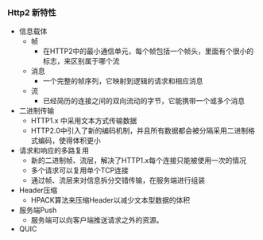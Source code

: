 ### Http2 新特性

- 信息载体
  - 帧
    - 在HTTP2中的最小通信单元，每个帧包括一个帧头，里面有个很小的标志，来区别属于哪个流
  - 消息
    - 一个完整的帧序列，它映射到逻辑的请求和相应消息
  - 流
    - 已经简历的连接之间的双向流动的字节，它能携带一个或多个消息
- 二进制传输
  - HTTP1.x 中采用文本方式传输数据
  - HTTP2.0中引入了新的编码机制，并且所有数据都会被分隔采用二进制格式编码，使得体积更小
- 请求和响应的多路复用
  - 新的二进制帧、流层，解决了HTTP1.x每个连接只能被使用一次的情况
  - 多个请求可以复用单个TCP连接
  - 通过帧、流层来对信息拆分交错传输，在服务端进行组装
- Header压缩
  - HPACK算法来压缩Header以减少文本型数据的体积
- 服务端Push
  - 服务端可以向客户端推送请求之外的资源。
- QUIC